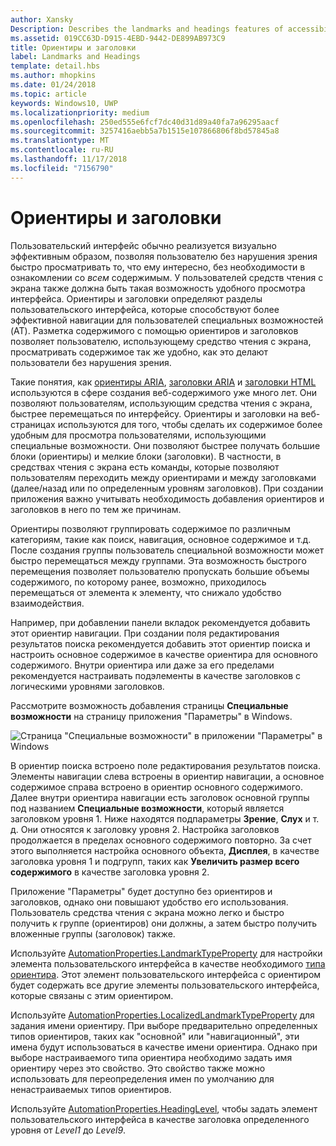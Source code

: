 ```yaml
---
author: Xansky
Description: Describes the landmarks and headings features of accessibility.
ms.assetid: 019CC63D-D915-4EBD-9442-DE899AB973C9
title: Ориентиры и заголовки
label: Landmarks and Headings
template: detail.hbs
ms.author: mhopkins
ms.date: 01/24/2018
ms.topic: article
keywords: Windows10, UWP
ms.localizationpriority: medium
ms.openlocfilehash: 250ed555e6fcf7dc40d31d89a40fa7a96295aacf
ms.sourcegitcommit: 3257416aebb5a7b1515e107866806f8bd57845a8
ms.translationtype: MT
ms.contentlocale: ru-RU
ms.lasthandoff: 11/17/2018
ms.locfileid: "7156790"
---
```

# <a name="landmarks-and-headings"></a>Ориентиры и заголовки

Пользовательский интерфейс обычно реализуется визуально эффективным образом, позволяя пользователю без нарушения зрения быстро просматривать то, что ему интересно, без необходимости в ознакомлении со *всем* содержимым. У пользователей средств чтения с экрана также должна быть такая возможность удобного просмотра интерфейса. Ориентиры и заголовки определяют разделы пользовательского интерфейса, которые способствуют более эффективной навигации для пользователей специальных возможностей (AT). Разметка содержимого с помощью ориентиров и заголовков позволяет пользователю, использующему средство чтения с экрана, просматривать содержимое так же удобно, как это делают пользователи без нарушения зрения.

Такие понятия, как [ориентиры ARIA](https://www.w3.org/WAI/GL/wiki/Using_ARIA_landmarks_to_identify_regions_of_a_page), [заголовки ARIA](https://www.w3.org/TR/WCAG20-TECHS/ARIA12.html) и [заголовки HTML](https://www.w3.org/TR/2016/NOTE-WCAG20-TECHS-20161007/H42.html) используются в сфере создания веб-содержимого уже много лет. Они позволяют пользователям, использующим средства чтения с экрана, быстрее перемещаться по интерфейсу. Ориентиры и заголовки на веб-страницах используются для того, чтобы сделать их содержимое более удобным для просмотра пользователями, использующими специальные возможности. Они позволяют быстрее получать большие блоки (ориентиры) и мелкие блоки (заголовки). В частности, в средствах чтения с экрана есть команды, которые позволяют пользователям переходить между ориентирами и между заголовками (далее/назад или по определенным уровням заголовков). При создании приложения важно учитывать необходимость добавления ориентиров и заголовков в него по тем же причинам.

Ориентиры позволяют группировать содержимое по различным категориям, такие как поиск, навигация, основное содержимое и т.д. После создания группы пользователь специальной возможности может быстро перемещаться между группами. Эта возможность быстрого перемещения позволяет пользователю пропускать большие объемы содержимого, по которому ранее, возможно, приходилось перемещаться от элемента к элементу, что снижало удобство взаимодействия. 

Например, при добавлении панели вкладок рекомендуется добавить этот ориентир навигации. При создании поля редактирования результатов поиска рекомендуется добавить этот ориентир поиска и настроить основное содержимое в качестве ориентира для основного содержимого. Внутри ориентира или даже за его пределами рекомендуется настраивать подэлементы в качестве заголовков с логическими уровнями заголовков. 

Рассмотрите возможность добавления страницы **Специальные возможности** на страницу приложения "Параметры" в Windows. 

![Страница "Специальные возможности" в приложении "Параметры" в Windows](images/EaseOfAccessSettings.png)  

В ориентир поиска встроено поле редактирования результатов поиска. Элементы навигации слева встроены в ориентир навигации, а основное содержимое справа встроено в ориентир основного содержимого. Далее внутри ориентира навигации есть заголовок основной группы под названием **Специальные возможности**, который является заголовком уровня 1. Ниже находятся подпараметры **Зрение**, **Слух** и т. д. Они относятся к заголовку уровня 2. Настройка заголовков продолжается в пределах основного содержимого повторно. За счет этого выполняется настройка основного объекта, **Дисплея**, в качестве заголовка уровня 1 и подгрупп, таких как **Увеличить размер всего содержимого** в качестве заголовка уровня 2. 

Приложение "Параметры" будет доступно без ориентиров и заголовков, однако они повышают удобство его использования. Пользователь средства чтения с экрана можно легко и быстро получить к группе (ориентиров) они должны, а затем быстро получить вложенные группы (заголовок) также. 

Используйте [AutomationProperties.LandmarkTypeProperty](https://docs.microsoft.com/uwp/api/windows.ui.xaml.automation.automationproperties.LandmarkTypeProperty) для настройки элемента пользовательского интерфейса в качестве необходимого [типа ориентира](https://msdn.microsoft.com/library/windows/desktop/mt759299). Этот элемент пользовательского интерфейса с ориентиром будет содержать все другие элементы пользовательского интерфейса, которые связаны с этим ориентиром. 

Используйте [AutomationProperties.LocalizedLandmarkTypeProperty](https://docs.microsoft.com/uwp/api/windows.ui.xaml.automation.automationproperties.LocalizedLandmarkTypeProperty) для задания имени ориентиру. При выборе предварительно определенных типов ориентиров, таких как "основной" или "навигационный", эти имена будут использоваться в качестве имени ориентира. Однако при выборе настраиваемого типа ориентира необходимо задать имя ориентиру через это свойство. Это свойство также можно использовать для переопределения имен по умолчанию для ненастраиваемых типов ориентиров. 

Используйте [AutomationProperties.HeadingLevel](https://docs.microsoft.com/uwp/api/windows.ui.xaml.automation.automationproperties.headinglevelproperty), чтобы задать элемент пользовательского интерфейса в качестве заголовка определенного уровня от *Level1* до *Level9*.

